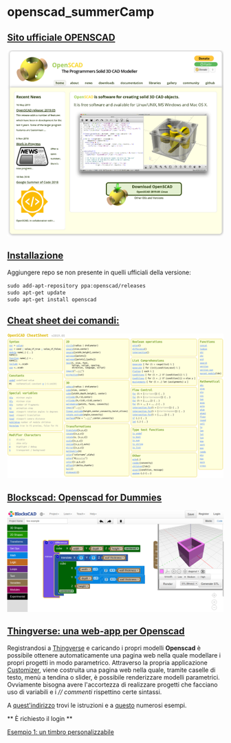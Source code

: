# openscad_summerCamp

## [Sito ufficiale OPENSCAD](https://www.openscad.org/index.html) 

[![openscad_website](./images/openscad_website.png  "openscad_website")
](https://www.openscad.org/index.html) 

## [Installazione](https://www.openscad.org/downloads.html)
Aggiungere repo se non presente in quelli ufficiali della versione:

    sudo add-apt-repository ppa:openscad/releases
    sudo apt-get update
    sudo apt-get install openscad

## [Cheat sheet dei comandi:](https://www.openscad.org/cheatsheet/index.html) 

[![cheatsheet](./images/cheatsheet.png  "openscad_website")
](https://www.openscad.org/index.html) 

## [Blockscad: Openscad for Dummies](https://www.blockscad3d.com/editor/) 

[![blockscad_site](./images/blockscad.png  "Blockscad")](https://www.blockscad3d.com/editor/) 

## [Thingverse: una web-app per Openscad](https://www.thingiverse.com/)

Registrandosi a [Thingverse](https://www.thingiverse.com/) e caricando i propri modelli **Openscad** è possibile ottenere automaticamente una pagina web nella quale modellare i propri progetti in modo parametrico.
Attraverso la propria applicazione [Customizer](https://www.thingiverse.com/app:22/things), viene costruita una pagina web nella quale, tramite caselle di testo, menù a tendina o slider, è possibile renderizzare modelli parametrici.
Ovviamente bisogna avere l'accortezza di realizzare progetti che facciano uso di variabili e i *// commenti* rispettino certe sintassi.

A [quest'indirizzo](https://customizer.makerbot.com/docs) trovi le istruzioni e a [questo](https://www.thingiverse.com/app:22/things) numerosi esempi.

** È richiesto il login **

[Esempio 1: un timbro personalizzabile](https://www.thingiverse.com/apps/customizer/run?thing_id=3234634)
